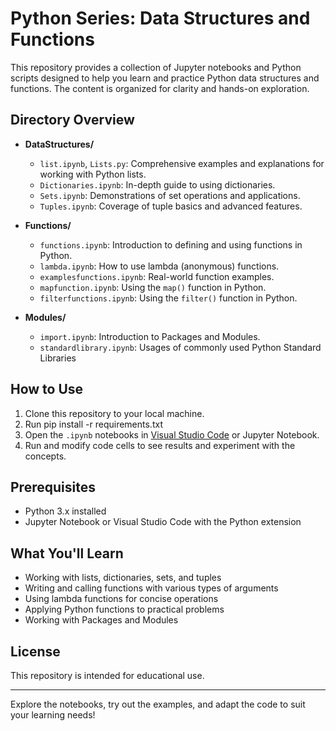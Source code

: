 # Python Series: Data Structures and Functions

This repository provides a collection of Jupyter notebooks and Python scripts designed to help you learn and practice Python data structures and functions. The content is organized for clarity and hands-on exploration.

## Directory Overview

- **DataStructures/**
  - `list.ipynb`, `Lists.py`: Comprehensive examples and explanations for working with Python lists.
  - `Dictionaries.ipynb`: In-depth guide to using dictionaries.
  - `Sets.ipynb`: Demonstrations of set operations and applications.
  - `Tuples.ipynb`: Coverage of tuple basics and advanced features.

- **Functions/**
  - `functions.ipynb`: Introduction to defining and using functions in Python.
  - `lambda.ipynb`: How to use lambda (anonymous) functions.
  - `examplesfunctions.ipynb`: Real-world function examples.
  - `mapfunction.ipynb`: Using the `map()` function in Python.
  - `filterfunctions.ipynb`: Using the `filter()` function in Python.

- **Modules/**
  - `import.ipynb`: Introduction to Packages and Modules.
  - `standardlibrary.ipynb`: Usages of commonly used Python Standard Libraries

## How to Use

1. Clone this repository to your local machine.
2. Run pip install -r requirements.txt
3. Open the `.ipynb` notebooks in [Visual Studio Code](https://code.visualstudio.com/) or Jupyter Notebook.
34. Run and modify code cells to see results and experiment with the concepts.

## Prerequisites

- Python 3.x installed
- Jupyter Notebook or Visual Studio Code with the Python extension

## What You'll Learn

- Working with lists, dictionaries, sets, and tuples
- Writing and calling functions with various types of arguments
- Using lambda functions for concise operations
- Applying Python functions to practical problems
- Working with Packages and Modules

## License

This repository is intended for educational use.

---

Explore the notebooks, try out the examples, and adapt the code to suit your learning needs!